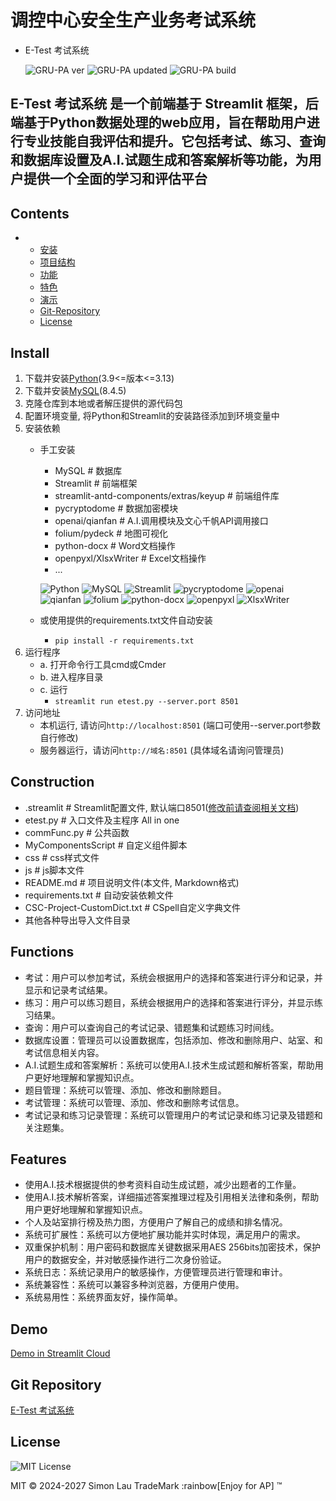# 调控中心安全生产业务考试系统

- E-Test 考试系统

    ![GRU-PA ver](https://img.shields.io/badge/ver-0.48.4825-blue.svg)
    ![GRU-PA updated](https://img.shields.io/badge/updated-25/07/16%2015:38-orange.svg)
    ![GRU-PA build](https://img.shields.io/badge/build-passing-green.svg)

## E-Test 考试系统 是一个前端基于 Streamlit 框架，后端基于Python数据处理的web应用，旨在帮助用户进行专业技能自我评估和提升。它包括考试、练习、查询和数据库设置及A.I.试题生成和答案解析等功能，为用户提供一个全面的学习和评估平台

## Contents

-
  - [安装](#install)
  - [项目结构](#construction)
  - [功能](#functions)
  - [特色](#features)
  - [演示](#demo)
  - [Git-Repository](#git-repository)
  - [License](#license)

## Install

1. 下载并安装[Python](https://www.python.org/)(3.9<=版本<=3.13)
2. 下载并安装[MySQL](https://dev.mysql.com/downloads/mysql/)(8.4.5)
3. 克隆仓库到本地或者解压提供的源代码包
4. 配置环境变量, 将Python和Streamlit的安装路径添加到环境变量中
5. 安装依赖
    - 手工安装
      - MySQL # 数据库
      - Streamlit # 前端框架
      - streamlit-antd-components/extras/keyup # 前端组件库
      - pycryptodome # 数据加密模块
      - openai/qianfan # A.I.调用模块及文心千帆API调用接口
      - folium/pydeck # 地图可视化
      - python-docx # Word文档操作
      - openpyxl/XlsxWriter # Excel文档操作
      - ...

      ![Python](https://img.shields.io/badge/Python-3.12.6-blue.svg)
      ![MySQL](https://img.shields.io/badge/MySQL-8.4.5-blue.svg)
      ![Streamlit](https://img.shields.io/badge/Streamlit-1.46.1-blue.svg)
      ![pycryptodome](https://img.shields.io/badge/pycryptodome-3.23.0-blue.svg)
      ![openai](https://img.shields.io/badge/openai-1.93.0-blue.svg)
      ![qianfan](https://img.shields.io/badge/qianfan-0.4.12.3-blue.svg)
      ![folium](https://img.shields.io/badge/folium-0.20.0-blue.svg)
      ![python-docx](https://img.shields.io/badge/python_docx-1.2.0-blue.svg)
      ![openpyxl](https://img.shields.io/badge/openpyxl-3.1.5-blue.svg)
      ![XlsxWriter](https://img.shields.io/badge/XlsxWriter-3.2.5-blue.svg)
    - 或使用提供的requirements.txt文件自动安装
      - `pip install -r requirements.txt`
6. 运行程序
    - a. 打开命令行工具cmd或Cmder
    - b. 进入程序目录
    - c. 运行
      - `streamlit run etest.py --server.port 8501`
7. 访问地址
    - 本机运行, 请访问`http://localhost:8501` (端口可使用--server.port参数自行修改)
    - 服务器运行，请访问`http://域名:8501` (具体域名请询问管理员)

## Construction

- .streamlit # Streamlit配置文件, 默认端口8501([修改前请查阅相关文档](https://docs.streamlit.io/develop/api-reference/configuration/config.toml))
- etest.py # 入口文件及主程序 All in one
- commFunc.py # 公共函数
- MyComponentsScript # 自定义组件脚本
- css # css样式文件
- js # js脚本文件
- README.md # 项目说明文件(本文件, Markdown格式)
- requirements.txt # 自动安装依赖文件
- CSC-Project-CustomDict.txt # CSpell自定义字典文件
- 其他各种导出导入文件目录

## Functions

- 考试：用户可以参加考试，系统会根据用户的选择和答案进行评分和记录，并显示和记录考试结果。
- 练习：用户可以练习题目，系统会根据用户的选择和答案进行评分，并显示练习结果。
- 查询：用户可以查询自己的考试记录、错题集和试题练习时间线。
- 数据库设置：管理员可以设置数据库，包括添加、修改和删除用户、站室、和考试信息相关内容。
- A.I.试题生成和答案解析：系统可以使用A.I.技术生成试题和解析答案，帮助用户更好地理解和掌握知识点。
- 题目管理：系统可以管理、添加、修改和删除题目。
- 考试管理：系统可以管理、添加、修改和删除考试信息。
- 考试记录和练习记录管理：系统可以管理用户的考试记录和练习记录及错题和关注题集。

## Features

- 使用A.I.技术根据提供的参考资料自动生成试题，减少出题者的工作量。
- 使用A.I.技术解析答案，详细描述答案推理过程及引用相关法律和条例，帮助用户更好地理解和掌握知识点。
- 个人及站室排行榜及热力图，方便用户了解自己的成绩和排名情况。
- 系统可扩展性：系统可以方便地扩展功能并实时体现，满足用户的需求。
- 双重保护机制：用户密码和数据库关键数据采用AES 256bits加密技术，保护用户的数据安全，并对敏感操作进行二次身份验证。
- 系统日志：系统记录用户的敏感操作，方便管理员进行管理和审计。
- 系统兼容性：系统可以兼容多种浏览器，方便用户使用。
- 系统易用性：系统界面友好，操作简单。

## Demo

[Demo in Streamlit Cloud](https://etest-app-simonpek88.streamlit.app/)

## Git Repository

[E-Test 考试系统](https://github.com/simonpek88/ETest-SQLite.git)

## License

![MIT License](https://img.shields.io/badge/license-MIT-blue.svg)

MIT © 2024-2027 Simon Lau TradeMark :rainbow[Enjoy for AP] ™
